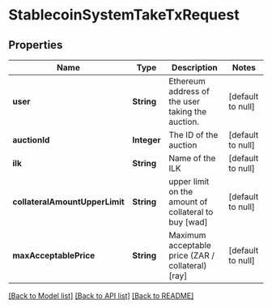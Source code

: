 # StablecoinSystemTakeTxRequest
## Properties

| Name | Type | Description | Notes |
|------------ | ------------- | ------------- | -------------|
| **user** | **String** | Ethereum address of the user taking the auction. | [default to null] |
| **auctionId** | **Integer** | The ID of the auction | [default to null] |
| **ilk** | **String** | Name of the ILK | [default to null] |
| **collateralAmountUpperLimit** | **String** | upper limit on the amount of collateral to buy [wad] | [default to null] |
| **maxAcceptablePrice** | **String** | Maximum acceptable price (ZAR / collateral) [ray] | [default to null] |

[[Back to Model list]](../README.md#documentation-for-models) [[Back to API list]](../README.md#documentation-for-api-endpoints) [[Back to README]](../README.md)


